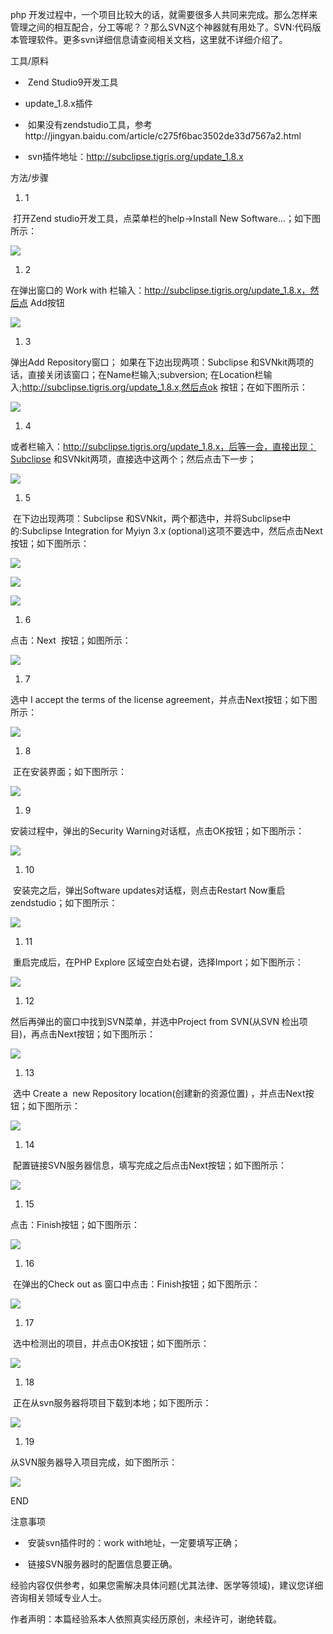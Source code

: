 php 开发过程中，一个项目比较大的话，就需要很多人共同来完成。那么怎样来管理之间的相互配合，分工等呢？？那么SVN这个神器就有用处了。SVN:代码版本管理软件。更多svn详细信息请查阅相关文档，这里就不详细介绍了。

工具/原料

-  Zend Studio9开发工具

- update_1.8.x插件

-  如果没有zendstudio工具，参考http://jingyan.baidu.com/article/c275f6bac3502de33d7567a2.html

-  svn插件地址：http://subclipse.tigris.org/update_1.8.x

方法/步骤

1. 1

 打开Zend studio开发工具，点菜单栏的help->Install New Software...；如下图所示：

![](D:/download/youdaonote-pull-master/data/Technology/开发工具/images/C76D36FBDA0F40CCBAE5ED5AAD03B7ACc75c10385343fbf2398c4560b27eca8064388fd5.jpg.jpeg)

1. 2

在弹出窗口的 Work with 栏输入：http://subclipse.tigris.org/update_1.8.x，然后点 Add按钮

![](D:/download/youdaonote-pull-master/data/Technology/开发工具/images/80963713E54C4DAEB35F36B421184367838ba61ea8d3fd1f57a800ca364e251f94ca5f98.jpg.jpeg)

1. 3

弹出Add Repository窗口； 如果在下边出现两项：Subclipse 和SVNkit两项的话，直接关闭该窗口；在Name栏输入;subversion; 在Location栏输入;http://subclipse.tigris.org/update_1.8.x,然后点ok 按钮；在如下图所示：

![](D:/download/youdaonote-pull-master/data/Technology/开发工具/images/A09461931BA24905BCE63BBA2FF76CDFc8ea15ce36d3d53937beed803887e950342ab0f6.jpg.jpeg)

1. 4

或者栏输入：http://subclipse.tigris.org/update_1.8.x，后等一会，直接出现：Subclipse 和SVNkit两项，直接选中这两个；然后点击下一步；

![](D:/download/youdaonote-pull-master/data/Technology/开发工具/images/AA9F158697E344218CB86809B1BE3187b7003af33a87e9508da762e112385343faf2b48f.jpg.png)

1. 5

 在下边出现两项：Subclipse 和SVNkit，两个都选中，并将Subclipse中的:Subclipse Integration for Myiyn 3.x (optional)这项不要选中，然后点击Next按钮；如下图所示：

![](D:/download/youdaonote-pull-master/data/Technology/开发工具/images/6630D97C38AA4675976D7A617354A9C411385343fbf2b211186d670dc88065380cd78e36.jpg.jpeg)

![](D:/download/youdaonote-pull-master/data/Technology/开发工具/images/358CC5D30B4B45A3BDDD01E2EAC4A85B1e30e924b899a9010f06b6751f950a7b0208f546.jpg.jpeg)

![](D:/download/youdaonote-pull-master/data/Technology/开发工具/images/CADB592EAAC243769EA2A29CFFC551DEca1349540923dd549f95452bd309b3de9d82488b.jpg.jpeg)

1. 6

点击：Next  按钮；如图所示：

![](D:/download/youdaonote-pull-master/data/Technology/开发工具/images/4D3CAE53C79240BDAB0FD6DBBC41E2BE21a4462309f79052fb32aa7d0ef3d7ca7bcbd540.jpg.jpeg)

1. 7

选中 I accept the terms of the license agreement，并点击Next按钮；如下图所示：

![](D:/download/youdaonote-pull-master/data/Technology/开发工具/images/AD6A8D00D7334EF18193ECFA4785BBE6faedab64034f78f0eae878b07b310a55b2191c95.jpg.jpeg)

1. 8

 正在安装界面；如下图所示：

![](D:/download/youdaonote-pull-master/data/Technology/开发工具/images/7E8231D988A848099A18EB5A1FEB8709a8014c086e061d954d81d57b79f40ad163d9caaa.jpg.jpeg)

1. 9

安装过程中，弹出的Security Warning对话框，点击OK按钮；如下图所示：

![](D:/download/youdaonote-pull-master/data/Technology/开发工具/images/2F3A0626EE70428DAD371FCBB33C4DD6f11f3a292df5e0fe26c66b425e6034a85fdf7293.jpg.jpeg)

1. 10

 安装完之后，弹出Software updates对话框，则点击Restart Now重启zendstudio；如下图所示：

![](D:/download/youdaonote-pull-master/data/Technology/开发工具/images/210546FAB18443658E5809B3037F491Cfaedab64034f78f0eb1d77b07b310a55b3191c5a.jpg.jpeg)

1. 11

 重启完成后，在PHP Explore 区域空白处右键，选择Import；如下图所示：

![](D:/download/youdaonote-pull-master/data/Technology/开发工具/images/DD0310C43A9044F99642EA8FB8AA35BB32fa828ba61ea8d325469947950a304e251f5809.jpg.jpeg)

1. 12

然后再弹出的窗口中找到SVN菜单，并选中Project from SVN(从SVN 检出项目)，再点击Next按钮；如下图所示：

![](D:/download/youdaonote-pull-master/data/Technology/开发工具/images/CA5BE4225D9D4DEF9BE4C5F4DC41F10Dd009b3de9c82d15802e4b4f2820a19d8bc3e420b.jpg.jpeg)

1. 13

 选中 Create a  new Repository location(创建新的资源位置) ，并点击Next按钮；如下图所示：

![](D:/download/youdaonote-pull-master/data/Technology/开发工具/images/404B1246DE664FFB94CB578A9AD8DABCcf1b9d16fdfaaf5145ab6cfc8e5494eef01f7a2d.jpg.jpeg)

1. 14

 配置链接SVN服务器信息，填写完成之后点击Next按钮；如下图所示：

![](D:/download/youdaonote-pull-master/data/Technology/开发工具/images/B8CCBCE42F4E443AA247C985B5AFA9CA9f510fb30f2442a7d75010e6d343ad4bd1130212.jpg.jpeg)

1. 15

点击：Finish按钮；如下图所示：

![](D:/download/youdaonote-pull-master/data/Technology/开发工具/images/86C71D0D95C8492EA5AED7A2B1D45C24b2de9c82d158ccbfa33d58791bd8bc3eb03541f4.jpg.jpeg)

1. 16

 在弹出的Check out as 窗口中点击：Finish按钮；如下图所示：

![](D:/download/youdaonote-pull-master/data/Technology/开发工具/images/844942E381F246ECAB9F579D5A4837AE6609c93d70cf3bc7795120afd300baa1cd112a24.jpg.jpeg)

1. 17

 选中检测出的项目，并点击OK按钮；如下图所示：

![](D:/download/youdaonote-pull-master/data/Technology/开发工具/images/CDF9421489734564A53DAF0F7B308BEF43a7d933c895d143bc8a096071f082025baf07f0.jpg.jpeg)

1. 18

 正在从svn服务器将项目下载到本地；如下图所示：

![](D:/download/youdaonote-pull-master/data/Technology/开发工具/images/AE519C2717B040F4926694918B85DB803b292df5e0fe992503ed841336a85edf8cb17194.jpg.jpeg)

1. 19

从SVN服务器导入项目完成，如下图所示：

![](D:/download/youdaonote-pull-master/data/Technology/开发工具/images/7B85546EC47A459E8A87D7163FA1A6DC35a85edf8db1cb138cb4d150df54564e93584b90.jpg.jpeg)

END

注意事项

-  安装svn插件时的：work with地址，一定要填写正确；

-  链接SVN服务器时的配置信息要正确。

经验内容仅供参考，如果您需解决具体问题(尤其法律、医学等领域)，建议您详细咨询相关领域专业人士。

作者声明：本篇经验系本人依照真实经历原创，未经许可，谢绝转载。